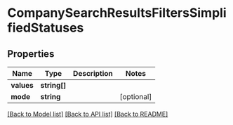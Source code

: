 # CompanySearchResultsFiltersSimplifiedStatuses

## Properties
Name | Type | Description | Notes
------------ | ------------- | ------------- | -------------
**values** | **string[]** |  | 
**mode** | **string** |  | [optional] 

[[Back to Model list]](../README.md#documentation-for-models) [[Back to API list]](../README.md#documentation-for-api-endpoints) [[Back to README]](../README.md)



